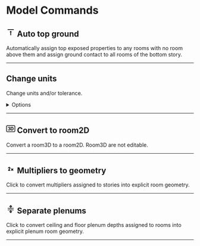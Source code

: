 # Model Commands

## ![](../../.gitbook/assets/auto-top-ground.svg#thumbnail) Auto top ground

Automatically assign top exposed properties to any rooms with no room above them and assign ground contact to all rooms of the bottom story.

---

## Change units

Change units and/or tolerance.

<details>

<summary>Options</summary>

**Units**

  Units to apply

**Angle Tolerance**

  Angle tolerance to apply

**Tolerance**

  Tolerance to apply

</details>

---

## ![](../../.gitbook/assets/convert-to-room2d.svg#thumbnail) Convert to room2D

Convert a room3D to a room2D. Room3D are not editable.

---

## ![](../../.gitbook/assets/multipliers-to-geo.svg#thumbnail) Multipliers to geometry

Click to convert multipliers assigned to stories into explicit room geometry.

---

## ![](../../.gitbook/assets/separate-plenums.svg#thumbnail) Separate plenums

Click to convert ceiling and floor plenum depths assigned to rooms into explicit plenum room geometry.

---

<style>
img[src*="#thumbnail"] {
   width:30px;
   height:30px;
}
</style>